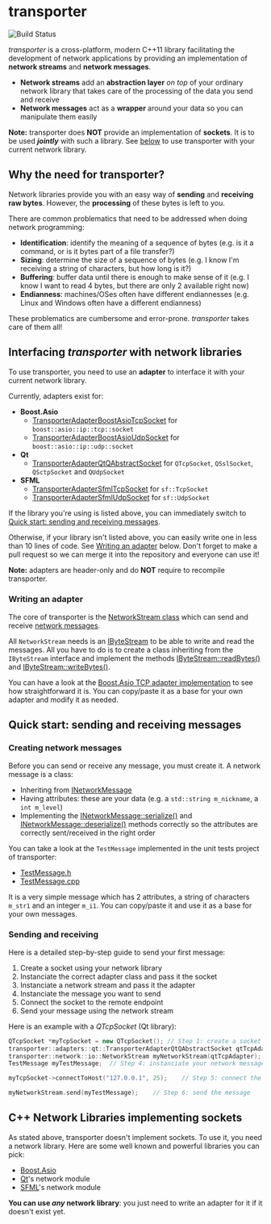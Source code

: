 # transporter

![Build Status](https://jenkins.guillaume.tech/buildStatus/icon?job=transporter-pipeline)

_transporter_ is a cross-platform, modern C++11 library facilitating the development of network applications by providing an implementation of **network streams** and **network messages**.

* **Network streams** add an **abstraction layer** _on top_ of your ordinary network library that takes care of the processing of the data you send and receive
* **Network messages** act as a **wrapper** around your data so you can manipulate them easily

**Note:** transporter does **NOT** provide an implementation of **sockets**. It is to be used **_jointly_** with such a library. See [below](#interfacing-transporter-with-network-libraries) to use transporter with your current network library.


## Why the need for transporter?

Network libraries provide you with an easy way of **sending** and **receiving** **raw bytes**. However, the **processing** of these bytes is left to you.

There are common problematics that need to be addressed when doing network programming:
* **Identification**: identify the meaning of a sequence of bytes (e.g. is it a command, or is it bytes part of a file transfer?)
* **Sizing**: determine the size of a sequence of bytes (e.g. I know I'm receiving a string of characters, but how long is it?)
* **Buffering**: buffer data until there is enough to make sense of it (e.g. I know I want to read 4 bytes, but there are only 2 available right now)
* **Endianness**: machines/OSes often have different endiannesses (e.g. Linux and Windows often have a different endianness)

These problematics are cumbersome and error-prone. _transporter_ takes care of them all!


## Interfacing _transporter_ with network libraries

To use transporter, you need to use an **adapter** to interface it with your current network library.

Currently, adapters exist for:
* **Boost.Asio**
	* [TransporterAdapterBoostAsioTcpSocket](https://guitek.github.io/transporter/classtransporter_1_1adapters_1_1boost_1_1asio_1_1_transporter_adapter_boost_asio_tcp_socket.html) for `boost::asio::ip::tcp::socket`
	* [TransporterAdapterBoostAsioUdpSocket](https://guitek.github.io/transporter/classtransporter_1_1adapters_1_1boost_1_1asio_1_1_transporter_adapter_boost_asio_udp_socket.html) for `boost::asio::ip::udp::socket`
* **Qt**
	* [TransporterAdapterQtQAbstractSocket](https://guitek.github.io/transporter/classtransporter_1_1adapters_1_1qt_1_1_transporter_adapter_qt_q_abstract_socket.html) for `QTcpSocket`, `QSslSocket`, `QSctpSocket` and `QUdpSocket`
* **SFML**
	* [TransporterAdapterSfmlTcpSocket](https://guitek.github.io/transporter/classtransporter_1_1adapters_1_1sfml_1_1_transporter_adapter_sfml_tcp_socket.html) for `sf::TcpSocket`
	* [TransporterAdapterSfmlUdpSocket](https://guitek.github.io/transporter/classtransporter_1_1adapters_1_1sfml_1_1_transporter_adapter_sfml_udp_socket.html) for `sf::UdpSocket`

If the library you're using is listed above, you can immediately switch to [Quick start: sending and receiving messages](#quick-start-sending-and-receiving-messages).

Otherwise, if your library isn't listed above, you can easily write one in less than 10 lines of code. See [Writing an adapter](#writing-an-adapter) below. Don't forget to make a pull request so we can merge it into the repository and everyone can use it!

**Note:** adapters are header-only and do **NOT** require to recompile transporter.


### Writing an adapter

The core of transporter is the [NetworkStream class](https://guitek.github.io/transporter/classtransporter_1_1network_1_1io_1_1_network_stream.html) which can send and receive [network messages](https://guitek.github.io/transporter/classtransporter_1_1network_1_1messages_1_1_i_network_message.html).

All `NetworkStream` needs is an [IByteStream](https://guitek.github.io/transporter/classtransporter_1_1data_1_1io_1_1_i_byte_stream.html) to be able to write and read the messages. All you have to do is to create a class inheriting from the `IByteStream` interface and implement the methods [IByteStream::readBytes()](https://guitek.github.io/transporter/classtransporter_1_1data_1_1io_1_1_i_byte_input.html#a1eedf2ac2bb60a019fce02438a36c0fc) and [IByteStream::writeBytes()](https://guitek.github.io/transporter/classtransporter_1_1data_1_1io_1_1_i_byte_output.html#a3f2a5a3a2cee96610c1b257d2f71ce14).

You can have a look at the [Boost.Asio TCP adapter implementation](https://github.com/GuiTeK/transporter/blob/master/transporter/TransporterAdapterBoostAsioTcpSocket.h) to see how straightforward it is. You can copy/paste it as a base for your own adapter and modify it as needed.


## Quick start: sending and receiving messages

### Creating network messages

Before you can send or receive any message, you must create it. A network message is a class:
* Inheriting from [INetworkMessage](https://guitek.github.io/transporter/classtransporter_1_1network_1_1messages_1_1_i_network_message.html)
* Having attributes: these are your data (e.g. a `std::string m_nickname`, a `int m_level`) 
* Implementing the [INetworkMessage::serialize()](https://guitek.github.io/transporter/classtransporter_1_1network_1_1messages_1_1_i_network_message.html#af40a45bf71f46d9bc192b7a6f85056d1) and [INetworkMessage::deserialize()](https://guitek.github.io/transporter/classtransporter_1_1network_1_1messages_1_1_i_network_message.html#aed797d78daaafb7310db1435a4a15753) methods correctly so the attributes are correctly sent/received in the right order

You can take a look at the `TestMessage` implemented in the unit tests project of transporter:
* [TestMessage.h](https://github.com/GuiTeK/transporter/blob/master/transporter.tests/TestMessage.h)
* [TestMessage.cpp](https://github.com/GuiTeK/transporter/blob/master/transporter.tests/TestMessage.cpp)

It is a very simple message which has 2 attributes, a string of characters `m_str1` and an integer `m_i1`. You can copy/paste it and use it as a base for your own messages.


### Sending and receiving

Here is a detailed step-by-step guide to send your first message:
1. Create a socket using your network library
2. Instanciate the correct adapter class and pass it the socket
3. Instanciate a network stream and pass it the adapter
4. Instanciate the message you want to send
5. Connect the socket to the remote endpoint
6. Send your message using the network stream

Here is an example with a _QTcpSocket_ (Qt library):
```cpp
QTcpSocket *myTcpSocket = new QTcpSocket();	// Step 1: create a socket
transporter::adapters::qt::TransporterAdapterQtQAbstractSocket qtTcpAdapter(myTcpSocket);	// Step 2: instanciate the correct adapter
transporter::network::io::NetworkStream myNetworkStream(qtTcpAdapter);	// Step 3: instanciate a network stream using the adapter
TestMessage myTestMessage;	// Step 4: instanciate your network message

myTcpSocket->connectToHost("127.0.0.1", 25);	// Step 5: connect the socket

myNetworkStream.send(myTestMessage);	// Step 6: send the message
```


## C++ Network Libraries implementing sockets

As stated above, transporter doesn't implement sockets. To use it, you need a network library. Here are some well known and powerful libraries you can pick:
* [Boost.Asio](https://www.boost.org/doc/libs/1_67_0/doc/html/boost_asio.html)
* [Qt](https://www.qt.io/)'s network module
* [SFML](https://www.sfml-dev.org/)'s network module

**You can use _any_ network library**: you just need to write an adapter for it if it doesn't exist yet.
